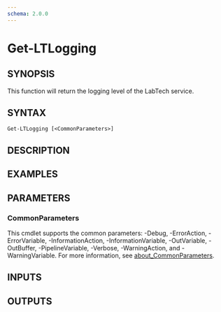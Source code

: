 ```yaml
---
schema: 2.0.0
---
```


# Get-LTLogging

## SYNOPSIS
This function will return the logging level of the LabTech service.

## SYNTAX

```
Get-LTLogging [<CommonParameters>]
```

## DESCRIPTION

## EXAMPLES

## PARAMETERS

### CommonParameters
This cmdlet supports the common parameters: -Debug, -ErrorAction, -ErrorVariable, -InformationAction, -InformationVariable, -OutVariable, -OutBuffer, -PipelineVariable, -Verbose, -WarningAction, and -WarningVariable. For more information, see [about_CommonParameters](http://go.microsoft.com/fwlink/?LinkID=113216).

## INPUTS

## OUTPUTS
